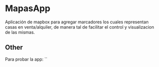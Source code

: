 # MapasApp

Aplicación de mapbox para agregar marcadores los cuales representan casas en venta/alquiler, de manera tal de facilitar el control y visualizacion de las mismas.

## Other

Para probar la app: ``
